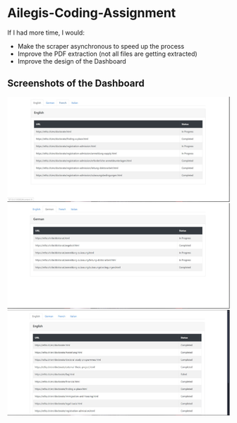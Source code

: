 # Ailegis-Coding-Assignment
 
If I had more time, I would:
- Make the scraper asynchronous to speed up the process
- Improve the PDF extraction (not all files are getting extracted)
- Improve the design of the Dashboard



## Screenshots of the Dashboard

![Screenshot 1](Screenshots/Dashboard_English_Progress.jpg)
![Screenshot 2](Screenshots/Dashboard_German_Progress.jpg)
![Screenshot 3](Screenshots/Dashboard_English.jpg)
